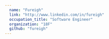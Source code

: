 ```yaml
---
  name: "Fureigh"
  link: "http://www.linkedin.com/in/fureigh"
  occupation_title: "Software Engineer"
  organization: "18F"
  github: "fureigh"
---
```

